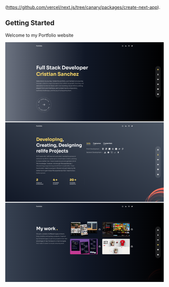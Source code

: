 (https://github.com/vercel/next.js/tree/canary/packages/create-next-app).

## Getting Started

Welcome to my Portfolio website 

![](assets/../public/screencapture-cristianwebsiteportfolio-vercel-app-2023-10-05-14_44_55.png)
![](assets/../public/screencapture-cristianwebsiteportfolio-vercel-app-about-2023-10-05-14_45_57.png)
![](assets/../public/screencapture-cristianwebsiteportfolio-vercel-app-work-2023-10-05-14_45_31.png)